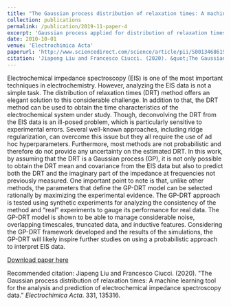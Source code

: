 ```yaml
---
title: "The Gaussian process distribution of relaxation times: A machine learning tool for the analysis and prediction of electrochemical impedance spectroscopy data"
collection: publications
permalink: /publication/2019-11-paper-4
excerpt: 'Gaussian process applied for distribution of relaxation times'
date: 2010-10-01
venue: 'Electrochimica Acta'
paperurl: 'http://www.sciencedirect.com/science/article/pii/S0013468619321887'
citation: 'Jiapeng Liu and Francesco Ciucci. (2020). &quot;The Gaussian process distribution of relaxation times: A machine learning tool for the analysis and prediction of electrochemical impedance spectroscopy data.&quot; <i>Electrochimica Acta</i>. 331, 135316.'
---
```

Electrochemical impedance spectroscopy (EIS) is one of the most important techniques in electrochemistry. However, analyzing the EIS data is not a simple task. The distribution of relaxation times (DRT) method offers an elegant solution to this considerable challenge. In addition to that, the DRT method can be used to obtain the time characteristics of the electrochemical system under study. Though, deconvolving the DRT from the EIS data is an ill-posed problem, which is particularly sensitive to experimental errors. Several well-known approaches, including ridge regularization, can overcome this issue but they all require the use of ad hoc hyperparameters. Furthermore, most methods are not probabilistic and therefore do not provide any uncertainty on the estimated DRT. In this work, by assuming that the DRT is a Gaussian process (GP), it is not only possible to obtain the DRT mean and covariance from the EIS data but also to predict both the DRT and the imaginary part of the impedance at frequencies not previously measured. One important point to note is that, unlike other methods, the parameters that define the GP-DRT model can be selected rationally by maximizing the experimental evidence. The GP-DRT approach is tested using synthetic experiments for analyzing the consistency of the method and “real” experiments to gauge its performance for real data. The GP-DRT model is shown to be able to manage considerable noise, overlapping timescales, truncated data, and inductive features. Considering the GP-DRT framework developed and the results of the simulations, the GP-DRT will likely inspire further studies on using a probabilistic approach to interpret EIS data.

[Download paper here](http://jiapeng-liu.github.io/files/paper4.pdf)

Recommended citation: Jiapeng Liu and Francesco Ciucci. (2020). "The Gaussian process distribution of relaxation times: A machine learning tool for the analysis and prediction of electrochemical impedance spectroscopy data." <i>Electrochimica Acta</i>. 331, 135316.
